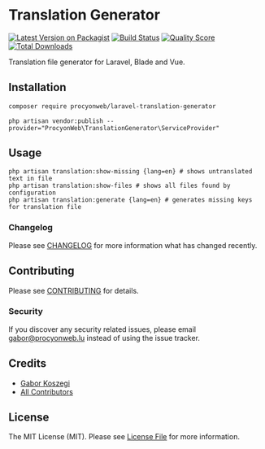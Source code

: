 # Translation Generator

[![Latest Version on Packagist](https://img.shields.io/packagist/v/procyonweb/laravel-translation-generator.svg?style=flat-square)](https://packagist.org/packages/procyonweb/subscription)
[![Build Status](https://img.shields.io/travis/procyonweb/laravel-translation-generator/master.svg?style=flat-square)](https://travis-ci.org/procyonweb/subscription)
[![Quality Score](https://img.shields.io/scrutinizer/g/procyonweb/laravel-translation-generator.svg?style=flat-square)](https://scrutinizer-ci.com/g/procyonweb/subscription)
[![Total Downloads](https://img.shields.io/packagist/dt/procyonweb/laravel-translation-generator.svg?style=flat-square)](https://packagist.org/packages/procyonweb/subscription)

Translation file generator for Laravel, Blade and Vue.

## Installation

```bash
composer require procyonweb/laravel-translation-generator
```

```
php artisan vendor:publish --provider="ProcyonWeb\TranslationGenerator\ServiceProvider"
```

## Usage

```shell script
php artisan translation:show-missing {lang=en} # shows untranslated text in file
php artisan translation:show-files # shows all files found by configuration
php artisan translation:generate {lang=en} # generates missing keys for translation file
```

### Changelog

Please see [CHANGELOG](CHANGELOG.md) for more information what has changed recently.

## Contributing

Please see [CONTRIBUTING](CONTRIBUTING.md) for details.

### Security

If you discover any security related issues, please email gabor@procyonweb.lu instead of using the issue tracker.

## Credits

- [Gabor Koszegi](https://github.com/procyonweb)
- [All Contributors](../../contributors)

## License

The MIT License (MIT). Please see [License File](LICENSE.md) for more information.